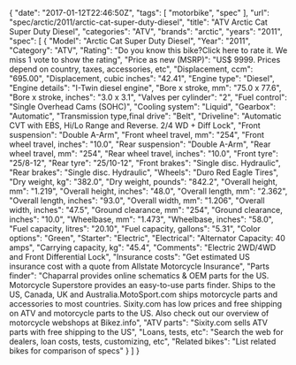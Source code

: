 {
    "date": "2017-01-12T22:46:50Z",
    "tags": [
        "motorbike",
        "spec"
    ],
    "url": "spec\/arctic\/2011\/arctic-cat-super-duty-diesel",
    "title": "ATV Arctic Cat Super Duty Diesel",
    "categories": "ATV",
    "brands": "arctic",
    "years": "2011",
    "spec": [
        {
            "Model": "Arctic Cat Super Duty Diesel",
            "Year": "2011",
            "Category": "ATV",
            "Rating": "Do you know this bike?Click here to rate it. We miss 1 vote to show the rating",
            "Price as new (MSRP)": "US$ 9999.   Prices depend on country, taxes, accessories, etc",
            "Displacement, ccm": "695.00",
            "Displacement, cubic inches": "42.41",
            "Engine type": "Diesel",
            "Engine details": "I-Twin diesel engine",
            "Bore x stroke, mm": "75.0 x 77.6",
            "Bore x stroke, inches": "3.0 x 3.1",
            "Valves per cylinder": "2",
            "Fuel control": "Single Overhead Cams (SOHC)",
            "Cooling system": "Liquid",
            "Gearbox": "Automatic",
            "Transmission type,final drive": "Belt",
            "Driveline": "Automatic CVT with EBS, Hi\/Lo Range and Reverse. 2\/4 WD + Diff Lock",
            "Front suspension": "Double A-Arm",
            "Front wheel travel, mm": "254",
            "Front wheel travel, inches": "10.0",
            "Rear suspension": "Double A-Arm",
            "Rear wheel travel, mm": "254",
            "Rear wheel travel, inches": "10.0",
            "Front tyre": "25\/8-12",
            "Rear tyre": "25\/10-12",
            "Front brakes": "Single disc. Hydraulic",
            "Rear brakes": "Single disc. Hydraulic",
            "Wheels": "Duro Red Eagle Tires",
            "Dry weight, kg": "382.0",
            "Dry weight, pounds": "842.2",
            "Overall height, mm": "1.219",
            "Overall height, inches": "48.0",
            "Overall length, mm": "2.362",
            "Overall length, inches": "93.0",
            "Overall width, mm": "1.206",
            "Overall width, inches": "47.5",
            "Ground clearance, mm": "254",
            "Ground clearance, inches": "10.0",
            "Wheelbase, mm": "1.473",
            "Wheelbase, inches": "58.0",
            "Fuel capacity, litres": "20.10",
            "Fuel capacity, gallons": "5.31",
            "Color options": "Green",
            "Starter": "Electric",
            "Electrical": "Alternator Capacity: 40 amps",
            "Carrying capacity, kg": "45.4",
            "Comments": "Electric 2WD\/4WD and Front Differential Lock",
            "Insurance costs": "Get estimated US insurance cost with a quote from Allstate Motorcycle Insurance",
            "Parts finder": "Chaparral provides online schematics & OEM parts for the US.   Motorcycle Superstore provides an easy-to-use parts finder. Ships to the US, Canada, UK and Australia.MotoSport.com ships motorcycle parts and accessories to most countries.    Sixity.com has low prices and free shipping on ATV and motorcycle parts to the US. Also check out our overview of motorcycle webshops at Bikez.info",
            "ATV parts": "Sixity.com sells ATV parts with free shipping to the US",
            "Loans, tests, etc": "Search the web for dealers, loan costs, tests, customizing, etc",
            "Related bikes": "List related bikes for comparison of specs"
        }
    ]
}